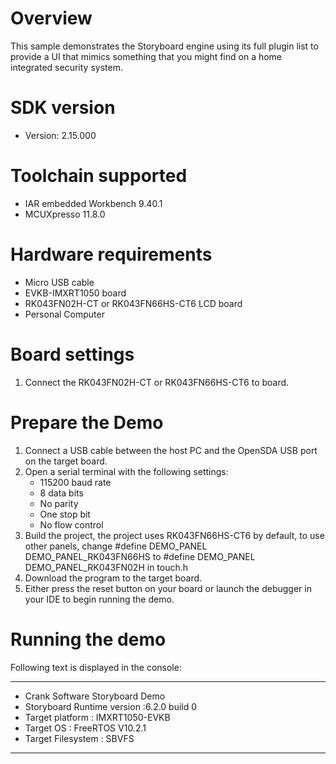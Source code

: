 Overview
========
This sample demonstrates the Storyboard engine using its full plugin list to provide a UI that mimics something that you might find on a home integrated security system.


SDK version
===========
- Version: 2.15.000

Toolchain supported
===================
- IAR embedded Workbench  9.40.1
- MCUXpresso  11.8.0

Hardware requirements
=====================
- Micro USB cable
- EVKB-IMXRT1050 board
- RK043FN02H-CT or RK043FN66HS-CT6 LCD board
- Personal Computer

Board settings
==============
1. Connect the RK043FN02H-CT or RK043FN66HS-CT6 to board.

Prepare the Demo
================
1.  Connect a USB cable between the host PC and the OpenSDA USB port on the target board. 
2.  Open a serial terminal with the following settings:
    - 115200 baud rate
    - 8 data bits
    - No parity
    - One stop bit
    - No flow control
3.  Build the project, the project uses RK043FN66HS-CT6 by default, to use other panels,
    change
    #define DEMO_PANEL DEMO_PANEL_RK043FN66HS
    to
    #define DEMO_PANEL DEMO_PANEL_RK043FN02H
    in touch.h
4.  Download the program to the target board.
5.  Either press the reset button on your board or launch the debugger in your IDE to begin running the demo.

Running the demo
================
Following text is displayed in the console:
***********************************************
* Crank Software Storyboard Demo
* Storyboard Runtime version :6.2.0 build 0
* Target platform : IMXRT1050-EVKB
* Target OS : FreeRTOS V10.2.1
* Target Filesystem : SBVFS
***********************************************

